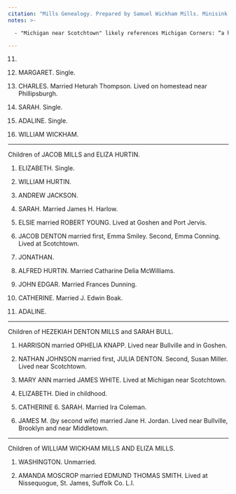 ```yaml
---
citation: "Mills Genealogy. Prepared by Samuel Wickham Mills. Minisink Valley Historical Society, Port Jervis NY, p11. Used with permission." 
notes: >-

  - "Michigan near Scotchtown" likely references Michigan Corners: “a hamlet near Scotchtown east of Middletown, Orange County, New York, United States, located at the corner of New York State Route 211 and Goshen Turnpike. There is no sign marking Michigan Corners, although it does appear on local maps”. ([Scotchtown, New York](https://en.wikipedia.org/wiki/Scotchtown%2C_New_York#Michigan_Corners), Wikipedia.org.) 

---
```

11.

1. MARGARET. Single.

2. CHARLES. Married Heturah Thompson. Lived on homestead near Phillipsburgh.

3. SARAH. Single.

4. ADALINE. Single.

5. WILLIAM WICKHAM.

-----

Children of JACOB MILLS and ELIZA HURTIN.

1. ELIZABETH. Single.

2. WILLIAM HURTIN.

3. ANDREW JACKSON.

4. SARAH. Married James H. Harlow.

5. ELSIE married ROBERT YOUNG. Lived at Goshen and Port Jervis.

6. JACOB DENTON married first, Emma Smiley. Second, Emma Conning. Lived at Scotchtown.

7. JONATHAN.

8. ALFRED HURTIN. Married Catharine Delia McWilliams.

9. JOHN EDGAR. Married Frances Dunning.

10. CATHERINE. Married J. Edwin Boak.

11. ADALINE.

-----

Children of HEZEKIAH DENTON MILLS and SARAH BULL.

1. HARRISON married OPHELIA KNAPP. Lived near Bullville and in Goshen.

2. NATHAN JOHNSON married first, JULIA DENTON. Second, Susan Miller. Lived near Scotchtown.

3. MARY ANN married JAMES WHITE. Lived at Michigan near Scotchtown.

4. ELIZABETH. Died in childhood.

5. CATHERINE 6. SARAH. Married Ira Coleman.

7. JAMES M. (by second wife) married Jane H. Jordan. Lived near Bullville, Brooklyn and near Middletown.

-----

Children of WILLIAM WICKHAM MILLS AND ELIZA MILLS.

1. WASHINGTON. Unmarried.

2. AMANDA MOSCROP married EDMUND THOMAS SMITH. Lived at Nissequogue, St. James, Suffolk Co. L.I.
